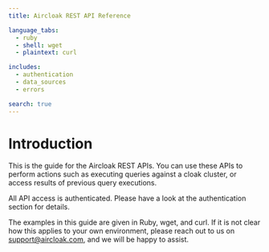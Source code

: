```yaml
---
title: Aircloak REST API Reference

language_tabs:
  - ruby
  - shell: wget
  - plaintext: curl

includes:
  - authentication
  - data_sources
  - errors

search: true
---
```


# Introduction

This is the guide for the Aircloak REST APIs. You can use these APIs to perform actions such as executing queries against a cloak cluster, or access results of previous query executions.

All API access is authenticated. Please have a look at the authentication section for details.

The examples in this guide are given in Ruby, wget, and curl. If it is not clear how this applies to your own environment,
please reach out to us on [support@aircloak.com](mailto:support@aircloak.com), and we will be happy to assist.
